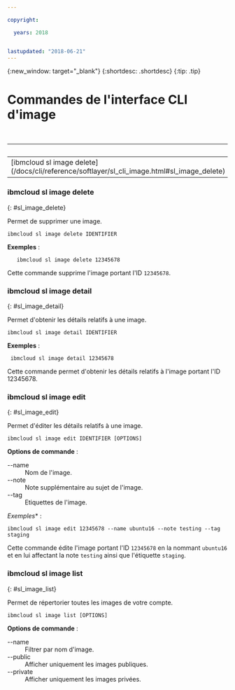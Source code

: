 ```yaml
---

copyright:

  years: 2018


lastupdated: "2018-06-21"
---
```


{:new_window: target="_blank"}
{:shortdesc: .shortdesc}
{:tip: .tip}

# Commandes de l'interface CLI d'image

<table summary="Commandes générales de l'infrastructure {{site.data.keyword.BluSoftlayer_notm}}, classées par ordre alphabétique avec des liens vers des informations supplémentaires">
<caption>Tableau 1. Commandes d'image de l'infrastructure {{site.data.keyword.BluSoftlayer_notm}}</caption>
 <thead>
 <th colspan="6">Commandes d'image de l'infrastructure {{site.data.keyword.BluSoftlayer_notm}}</th>
 </thead>
 <tbody>
 <tr>
 <td>[ibmcloud sl image delete](/docs/cli/reference/softlayer/sl_cli_image.html#sl_image_delete)</td>
 <td>[ibmcloud sl image detail](/docs/cli/reference/softlayer/sl_cli_image.html#sl_image_detail)</td>
 <td>[ibmcloud sl image edit](/docs/cli/reference/softlayer/sl_cli_image.html#sl_image_edit)</td>
 <td>[ibmcloud sl image list](/docs/cli/reference/softlayer/sl_cli_image.html#sl_image_list)</td>
 </tr>
   </tbody>
 </table>
 
 ### ibmcloud sl image delete
{: #sl_image_delete}

Permet de supprimer une image.
```
ibmcloud sl image delete IDENTIFIER
```
**Exemples** :
```
   ibmcloud sl image delete 12345678
```
Cette commande supprime l'image portant l'ID `12345678`.

### ibmcloud sl image detail
{: #sl_image_detail}

Permet d'obtenir les détails relatifs à une image.
```
ibmcloud sl image detail IDENTIFIER
```
**Exemples** :
```
 ibmcloud sl image detail 12345678
```
Cette commande permet d'obtenir les détails relatifs à l'image portant l'ID 12345678.

### ibmcloud sl image edit
{: #sl_image_edit}

Permet d'éditer les détails relatifs à une image.
```
ibmcloud sl image edit IDENTIFIER [OPTIONS]
```

<strong>Options de commande</strong> :
<dl>
<dt>--name</dt>
<dd>Nom de l'image.</dd>
<dt>--note</dt>
<dd>Note supplémentaire au sujet de l'image.</dd>
<dt>--tag</dt>
<dd>Etiquettes de l'image.</dd>
</dl>

*Exemples** :
```  
ibmcloud sl image edit 12345678 --name ubuntu16 --note testing --tag staging
```
Cette commande édite l'image portant l'ID `12345678` en la nommant `ubuntu16` et en lui affectant la note `testing` ainsi que l'étiquette `staging`.

### ibmcloud sl image list
{: #sl_image_list}

Permet de répertorier toutes les images de votre compte.
```
ibmcloud sl image list [OPTIONS]
```

<strong>Options de commande</strong> :
<dl>
<dt>--name</dt>
<dd>Filtrer par nom d'image.</dd>
<dt>--public</dt>
<dd>Afficher uniquement les images publiques.</dd>
<dt>--private</dt>
<dd>Afficher uniquement les images privées.</dd>
</dl>
